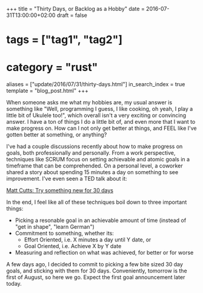 +++
title = "Thirty Days, or Backlog as a Hobby"
date = 2016-07-31T13:00:00+02:00
draft = false
# tags = ["tag1", "tag2"]
# category = "rust"
aliases = ["update/2016/07/31/thirty-days.html"]
in_search_index = true
template = "blog_post.html"
+++

When someone asks me what my hobbies are, my usual answer is something like "Well, programming I guess, I like cooking, oh yeah, I play a little bit of Ukulele too!", which overall isn't a very exciting or convincing answer. I have a ton of things I do a little bit of, and even more that I want to make progress on. How can I not only get better at things, and FEEL like I've gotten better at something, or anything?

<!-- more -->

I've had a couple discussions recently about how to make progress on goals, both professionally and personally. From a work perspective, techniques like SCRUM focus on setting achievable and atomic goals in a timeframe that can be comprehended. On a personal level, a coworker shared a story about spending 15 minutes a day on something to see improvement. I've even seen a TED talk about it:

<a class="embedly-card" href="https://www.ted.com/talks/matt_cutts_try_something_new_for_30_days">Matt Cutts: Try something new for 30 days</a>
<script async src="//cdn.embedly.com/widgets/platform.js" charset="UTF-8"></script>

In the end, I feel like all of these techniques boil down to three important things:

* Picking a resonable goal in an achievable amount of time (instead of "get in shape", "learn German")
* Commitment to something, whether its:
    * Effort Oriented, i.e. X minutes a day until Y date, or
    * Goal Oriented, i.e. Achieve X by Y date
* Measuring and reflection on what was achieved, for better or for worse

A few days ago, I decided to commit to picking a few bite sized 30 day goals, and sticking with them for 30 days. Conveniently, tomorrow is the first of August, so here we go. Expect the first goal announcement later today.
